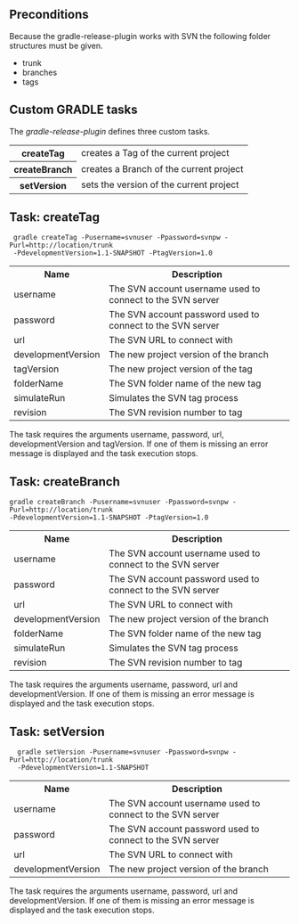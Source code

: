 ## Preconditions
 
Because the gradle-release-plugin works with SVN the following folder structures must be given.
 
  - trunk
  - branches
  - tags
 
## Custom GRADLE tasks
 
The *gradle-release-plugin* defines three custom tasks.

<table border="0">
	<tr>
		<th>createTag</th>
		<td>creates a Tag of the current project</th>
	</tr>
	<tr>
		<th>createBranch</th>
		<td>creates a Branch of the current project</th>
	</tr>
	<tr>
		<th>setVersion</th>
		<td>sets the version of the current project</th>
	</tr>
</table> 

## Task: createTag
 
     gradle createTag -Pusername=svnuser -Ppassword=svnpw -Purl=http://location/trunk 
     -PdevelopmentVersion=1.1-SNAPSHOT -PtagVersion=1.0
 
 <table border="0">
	<tr>
		<th>Name</th>
		<th>Description</th>
	</tr>
	<tr>
		<td>username</th>
		<td>The SVN account username used to connect to the SVN server</th>
	</tr>
	<tr>
		<td>password</th>
		<td>The SVN account password used to connect to the SVN server</th>
	</tr>
	<tr>
		<td>url</th>
		<td>The SVN URL to connect with</th>
	</tr>
	<tr>
		<td>developmentVersion</th>
		<td>The new project version of the branch</th>
	</tr>
	<tr>
		<td>tagVersion</th>
		<td>The new project version of the tag</th>
	</tr>
	<tr>
		<td>folderName</th>
		<td>The SVN folder name of the new tag</th>
	</tr>
	<tr>
		<td>simulateRun</th>
		<td>Simulates the SVN tag process</th>
	</tr>
	<tr>
		<td>revision</th>
		<td>The SVN revision number to tag</th>
	</tr>
</table> 
 
 The task requires the arguments username, password, url, developmentVersion and tagVersion.
 If one of them is missing an error message is displayed and the task execution stops.
 
## Task: createBranch
 
    gradle createBranch -Pusername=svnuser -Ppassword=svnpw -Purl=http://location/trunk 
    -PdevelopmentVersion=1.1-SNAPSHOT -PtagVersion=1.0
 
<table border="0">
	<tr>
		<th>Name</th>
		<th>Description</th>
	</tr>
	<tr>
		<td>username</th>
		<td>The SVN account username used to connect to the SVN server</th>
	</tr>
	<tr>
		<td>password</th>
		<td>The SVN account password used to connect to the SVN server</th>
	</tr>
	<tr>
		<td>url</th>
		<td>The SVN URL to connect with</th>
	</tr>
	<tr>
		<td>developmentVersion</th>
		<td>The new project version of the branch</th>
	</tr>
	<tr>
		<td>folderName</th>
		<td>The SVN folder name of the new tag</th>
	</tr>
	<tr>
		<td>simulateRun</th>
		<td>Simulates the SVN tag process</th>
	</tr>
	<tr>
		<td>revision</th>
		<td>The SVN revision number to tag</th>
	</tr>
</table> 
 
 The task requires the arguments username, password, url and developmentVersion.
 If one of them is missing an error message is displayed and the task execution stops.
 
 
## Task: setVersion
 
      gradle setVersion -Pusername=svnuser -Ppassword=svnpw -Purl=http://location/trunk 
      -PdevelopmentVersion=1.1-SNAPSHOT

<table border="0">
	<tr>
		<th>Name</th>
		<th>Description</th>
	</tr>
	<tr>
		<td>username</th>
		<td>The SVN account username used to connect to the SVN server</th>
	</tr>
	<tr>
		<td>password</th>
		<td>The SVN account password used to connect to the SVN server</th>
	</tr>
	<tr>
		<td>url</th>
		<td>The SVN URL to connect with</th>
	</tr>
	<tr>
		<td>developmentVersion</th>
		<td>The new project version of the branch</th>
	</tr>
</table> 
 
 The task requires the arguments username, password, url and developmentVersion.
 If one of them is missing an error message is displayed and the task execution stops.
 
 
